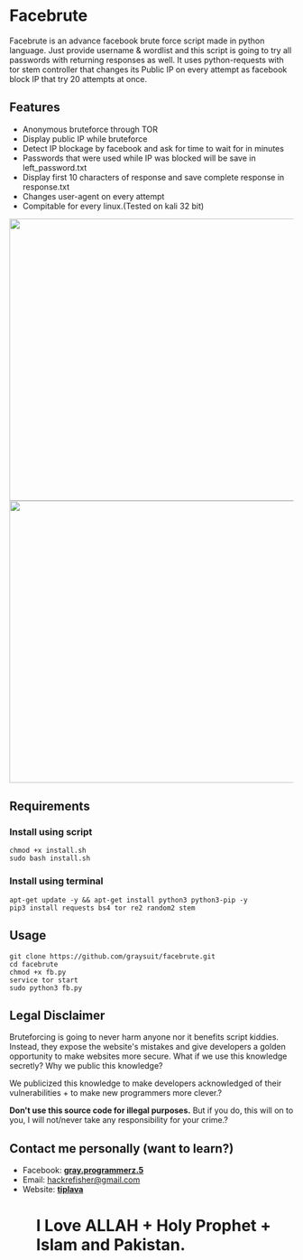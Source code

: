 <h1> Facebrute</h1>
<p>Facebrute is an advance facebook brute force script made in python language. Just provide username & wordlist and this script is going to try all passwords with returning responses as well. It uses python-requests with tor stem controller that changes its Public IP on every attempt as facebook block IP that try 20 attempts at once.</p>
<h2> Features</h2>
<p><ul><li> Anonymous bruteforce through TOR</li>
<li> Display public IP while bruteforce</li>
<li> Detect IP blockage by facebook and ask for time to wait for in minutes</li>
<li> Passwords that were used while IP was blocked will be save in left_password.txt</li>
<li> Display first 10 characters of response and save complete response in response.txt</li>
<li> Changes user-agent on every attempt</li>
<li> Compitable for every linux.(Tested on kali 32 bit)</li></ul></p>
<center><img width=800px height=500px src="https://i.ibb.co/3Rk4yMY/creacked.png"><img width=800px height=500px src="https://i.ibb.co/9WKC4xh/detect-ip.png"></center>
<h2> Requirements</h2>
<h3> Install using script</h3>
<pre><code>chmod +x install.sh
sudo bash install.sh</code></pre>
<h3> Install using terminal</h3>
<pre><code>apt-get update -y && apt-get install python3 python3-pip -y 
pip3 install requests bs4 tor re2 random2 stem</code></pre>
<h2> Usage</h2>
<pre><code>git clone https://github.com/graysuit/facebrute.git
cd facebrute
chmod +x fb.py
service tor start
sudo python3 fb.py</code></pre>
<h2> Legal Disclaimer</h2>
<p>Bruteforcing is going to never harm anyone nor it benefits script kiddies. Instead, they expose the website's mistakes and give developers a golden opportunity to make websites more secure. What if we use this knowledge secretly? Why we public this knowledge?</p>
<p>We publicized this knowledge to make developers acknowledged of their vulnerabilities + to make new programmers more clever.?</p>
<p><b>Don't use this source code for illegal purposes.</b> But if you do, this will on to you, I will not/never take any responsibility for your crime.?</p>
<h2> Contact me personally (want to learn?)</h2>
<ul><li>Facebook: <a href="https://fb.com/messages/t/gray.programmerz.5"><b>gray.programmerz.5</b></a></li>
<li>Email: <a href="mailto:hackrefisher@gmail.com">hackrefisher@gmail.com</a></li>
<li>Website: <a href="https://tiplava.blogspot.com/"><b>tiplava</b></a></li><ul>
<h1>I Love ALLAH + Holy Prophet + Islam and Pakistan.</h1>
